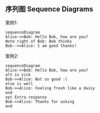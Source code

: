 ## 序列图 Sequence Diagrams

案例1:
```mermaid
sequenceDiagram
Alice->>Bob: Hello Bob, how are you?
Note right of Bob: Bob thinks
Bob-->>Alice: I am good thanks!
```

案例2:
```mermaid
sequenceDiagram
Alice->>Bob: Hello Bob, how are you?
alt is sick
Bob->>Alice: Not so good :(
else is well
Bob->>Alice: Feeling fresh like a daisy
end
opt Extra response
Bob->>Alice: Thanks for asking
end
```

